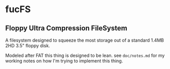 fucFS
===
Floppy Ultra Compression FileSystem
---

A filesystem designed to squeeze the most storage out of a standard 1.4MB 2HD 3.5" floppy disk.

Modeled after FAT this thing is designed to be lean. see `doc/notes.md` for my working notes on how I'm trying to implement this thing.
